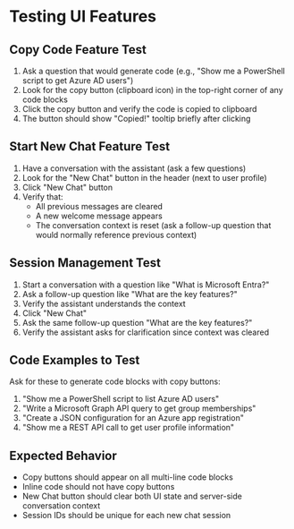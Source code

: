 # Testing UI Features

## Copy Code Feature Test

1. Ask a question that would generate code (e.g., "Show me a PowerShell script to get Azure AD users")
2. Look for the copy button (clipboard icon) in the top-right corner of any code blocks
3. Click the copy button and verify the code is copied to clipboard
4. The button should show "Copied!" tooltip briefly after clicking

## Start New Chat Feature Test

1. Have a conversation with the assistant (ask a few questions)
2. Look for the "New Chat" button in the header (next to user profile)
3. Click "New Chat" button
4. Verify that:
   - All previous messages are cleared
   - A new welcome message appears
   - The conversation context is reset (ask a follow-up question that would normally reference previous context)

## Session Management Test

1. Start a conversation with a question like "What is Microsoft Entra?"
2. Ask a follow-up question like "What are the key features?"
3. Verify the assistant understands the context
4. Click "New Chat"
5. Ask the same follow-up question "What are the key features?"
6. Verify the assistant asks for clarification since context was cleared

## Code Examples to Test

Ask for these to generate code blocks with copy buttons:

1. "Show me a PowerShell script to list Azure AD users"
2. "Write a Microsoft Graph API query to get group memberships"
3. "Create a JSON configuration for an Azure app registration"
4. "Show me a REST API call to get user profile information"

## Expected Behavior

- Copy buttons should appear on all multi-line code blocks
- Inline code should not have copy buttons
- New Chat button should clear both UI state and server-side conversation context
- Session IDs should be unique for each new chat session
